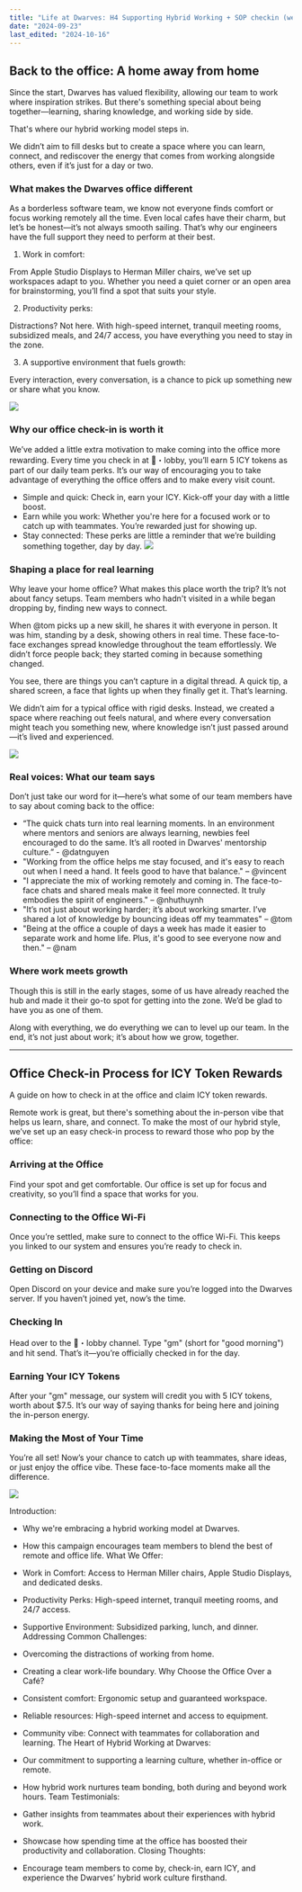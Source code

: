 ```yaml
---
title: "Life at Dwarves: H4 Supporting Hybrid Working + SOP checkin (weekly digest #14)"
date: "2024-09-23"
last_edited: "2024-10-16"
---
```


## Back to the office: A home away from home

Since the start, Dwarves has valued flexibility, allowing our team to work where inspiration strikes. But there's something special about being together—learning, sharing knowledge, and working side by side.

That's where our hybrid working model steps in.  

We didn’t aim to fill desks but to create a space where you can learn, connect, and rediscover the energy that comes from working alongside others, even if it’s just for a day or two.

### What makes the Dwarves office different

As a borderless software team, we know not everyone finds comfort or focus working remotely all the time. Even local cafes have their charm, but let’s be honest—it’s not always smooth sailing. That’s why our engineers have the full support they need to perform at their best.

1. Work in comfort:

From Apple Studio Displays to Herman Miller chairs, we’ve set up workspaces adapt to you. Whether you need a quiet corner or an open area for brainstorming, you’ll find a spot that suits your style.

2. Productivity perks:

Distractions? Not here. With high-speed internet, tranquil meeting rooms, subsidized meals, and 24/7 access, you have everything you need to stay in the zone.

3. A supportive environment that fuels growth:

Every interaction, every conversation, is a chance to pick up something new or share what you know.

![](assets/notion-image-1744012209163-gmfa8.webp)

### Why our office check-in is worth it

We’ve added a little extra motivation to make coming into the office more rewarding. Every time you check in at 🏢・lobby, you’ll earn 5 ICY tokens as part of our daily team perks. It’s our way of encouraging you to take advantage of everything the office offers and to make every visit count.

- Simple and quick: Check in, earn your ICY. Kick-off your day with a little boost.
- Earn while you work: Whether you're here for a focused work or to catch up with teammates. You’re rewarded just for showing up.
- Stay connected: These perks are little a reminder that we’re building something together, day by day.
![](assets/notion-image-1744012229256-uj8ls.webp)

### Shaping a place for real learning

Why leave your home office? What makes this place worth the trip? It’s not about fancy setups. Team members who hadn't visited in a while began dropping by, finding new ways to connect.

When @tom picks up a new skill, he shares it with everyone in person. It was him, standing by a desk, showing others in real time. These face-to-face exchanges spread knowledge throughout the team effortlessly. We didn’t force people back; they started coming in because something changed.

You see, there are things you can’t capture in a digital thread. A quick tip, a shared screen, a face that lights up when they finally get it. That’s learning.

We didn’t aim for a typical office with rigid desks. Instead, we created a space where reaching out feels natural, and where every conversation might teach you something new, where knowledge isn’t just passed around—it’s lived and experienced.

![](assets/notion-image-1744012232937-93zlf.webp)

### Real voices: What our team says

Don’t just take our word for it—here’s what some of our team members have to say about coming back to the office:

- “The quick chats turn into real learning moments. In an environment where mentors and seniors are always learning, newbies feel encouraged to do the same. It’s all rooted in Dwarves' mentorship culture.” - @datnguyen
- "Working from the office helps me stay focused, and it's easy to reach out when I need a hand. It feels good to have that balance." – @vincent
- "I appreciate the mix of working remotely and coming in. The face-to-face chats and shared meals make it feel more connected. It truly embodies the spirit of engineers." – @nhuthuynh
- "It’s not just about working harder; it’s about working smarter. I’ve shared a lot of knowledge by bouncing ideas off my teammates" – @tom
- "Being at the office a couple of days a week has made it easier to separate work and home life. Plus, it's good to see everyone now and then." – @nam

### Where work meets growth

Though this is still in the early stages, some of us have already reached the hub and made it their go-to spot for getting into the zone. We’d be glad to have you as one of them.

Along with everything, we do everything we can to level up our team. In the end, it’s not just about work; it’s about how we grow, together.

---

## Office Check-in Process for ICY Token Rewards

A guide on how to check in at the office and claim ICY token rewards.

Remote work is great, but there's something about the in-person vibe that helps us learn, share, and connect. To make the most of our hybrid style, we’ve set up an easy check-in process to reward those who pop by the office:

### Arriving at the Office

Find your spot and get comfortable. Our office is set up for focus and creativity, so you’ll find a space that works for you.

### Connecting to the Office Wi-Fi

Once you’re settled, make sure to connect to the office Wi-Fi. This keeps you linked to our system and ensures you’re ready to check in.

### Getting on Discord

Open Discord on your device and make sure you’re logged into the Dwarves server. If you haven’t joined yet, now’s the time.

### Checking In

Head over to the  🏢・lobby channel. Type "gm" (short for "good morning") and hit send. That’s it—you’re officially checked in for the day.

### Earning Your ICY Tokens

After your "gm" message, our system will credit you with 5 ICY tokens, worth about $7.5. It’s our way of saying thanks for being here and joining the in-person energy.

### Making the Most of Your Time

You’re all set! Now’s your chance to catch up with teammates, share ideas, or just enjoy the office vibe. These face-to-face moments make all the difference.

![](assets/notion-image-1744012242484-o2y9a.webp)

Introduction:

- Why we're embracing a hybrid working model at Dwarves.
- How this campaign encourages team members to blend the best of remote and office life.
What We Offer:

- Work in Comfort: Access to Herman Miller chairs, Apple Studio Displays, and dedicated desks.
- Productivity Perks: High-speed internet, tranquil meeting rooms, and 24/7 access.
- Supportive Environment: Subsidized parking, lunch, and dinner.
Addressing Common Challenges:

- Overcoming the distractions of working from home.
- Creating a clear work-life boundary.
Why Choose the Office Over a Café?

- Consistent comfort: Ergonomic setup and guaranteed workspace.
- Reliable resources: High-speed internet and access to equipment.
- Community vibe: Connect with teammates for collaboration and learning.
The Heart of Hybrid Working at Dwarves:

- Our commitment to supporting a learning culture, whether in-office or remote.
- How hybrid work nurtures team bonding, both during and beyond work hours.
Team Testimonials:

- Gather insights from teammates about their experiences with hybrid work.
- Showcase how spending time at the office has boosted their productivity and collaboration.
Closing Thoughts:

- Encourage team members to come by, check-in, earn ICY, and experience the Dwarves’ hybrid work culture firsthand.

